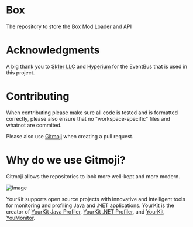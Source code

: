 # Box
The repository to store the Box Mod Loader and API

# Acknowledgments

A big thank you to [Sk1er LLC](https://sk1er.club) and [Hyperium](https://hyperium.cc) for the EventBus that is used in this project.

# Contributing

When contributing please make sure all code is tested and is formatted correctly, please also ensure that no "workspace-specific" files and whatnot are commited.

Please also use [Gitmoji](https://gitmoji.carloscuesta.me/) when creating a pull request.

# Why do we use Gitmoji?

Gitmoji allows the repositories to look more well-kept and more modern.

![Image](https://www.yourkit.com/images/yklogo.png)

YourKit supports open source projects with innovative and intelligent tools
for monitoring and profiling Java and .NET applications.
YourKit is the creator of <a href="https://www.yourkit.com/java/profiler/">YourKit Java Profiler</a>,
<a href="https://www.yourkit.com/.net/profiler/">YourKit .NET Profiler</a>,
and <a href="https://www.yourkit.com/youmonitor/">YourKit YouMonitor</a>.
